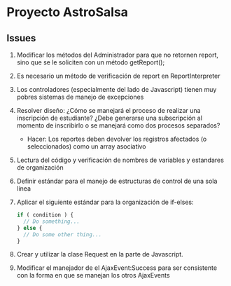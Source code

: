 # Proyecto AstroSalsa

## Issues
1. Modificar los métodos del Administrador para que no retornen report, sino que se le soliciten con un método getReport();
1. Es necesario un método de verificación de report en ReportInterpreter
1. Los controladores (especialmente del lado de Javascript) tienen muy pobres sistemas de manejo de excepciones
1. Resolver diseño: ¿Cómo se manejará el proceso de realizar una inscripción de estudiante? ¿Debe generarse una subscripción al momento de inscribirlo o se manejará como dos procesos separados?
    - Hacer: Los reportes deben devolver los registros afectados (o seleccionados) como un array asociativo
1. Lectura del código y verificación de nombres de variables y estandares de organización
1. Definir estándar para el manejo de estructuras de control de una sola línea
1. Aplicar el siguiente estándar para la organización de if-elses:

    ```Javascript
    if ( condition ) {
      // Do something...
    } else {
      // Do some other thing...
    }
    ```
1. Crear y utilizar la clase Request en la parte de Javascript.
1. Modificar el manejador de el AjaxEvent:Success para ser consistente con la forma en que se manejan los otros AjaxEvents
